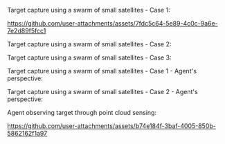 Target capture using a swarm of small satellites - Case 1:

https://github.com/user-attachments/assets/7fdc5c64-5e89-4c0c-9a6e-7e2d89f5fcc1


Target capture using a swarm of small satellites - Case 2:

Target capture using a swarm of small satellites - Case 3:


Target capture using a swarm of small satellites - Case 1 - Agent's perspective:


Target capture using a swarm of small satellites - Case 2 - Agent's perspective:


Agent observing target through point cloud sensing:



https://github.com/user-attachments/assets/b74e184f-3baf-4005-850b-5862162f1a97

